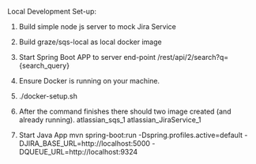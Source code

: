 

Local Development Set-up:

1. Build simple node js server to mock Jira Service
2. Build graze/sqs-local as local docker image
3. Start Spring Boot APP to server end-point /rest/api/2/search?q={search_query}


1. Ensure Docker is running on your machine.
2. ./docker-setup.sh 
3. After the command finishes there should two image created (and already running).
        atlassian_sqs_1
        atlassian_JiraService_1

4. Start Java App
    mvn spring-boot:run -Dspring.profiles.active=default -DJIRA_BASE_URL=http://localhost:5000 -DQUEUE_URL=http://localhost:9324


